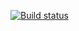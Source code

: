 [![Build status](https://ci.appveyor.com/api/projects/status/k0vgf66hkg0xu6ix?svg=true)](https://ci.appveyor.com/project/Pauleg7/ahj-workspace)